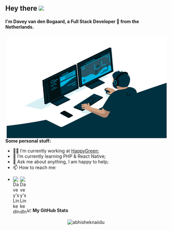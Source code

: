 ## Hey there <img src="https://media.giphy.com/media/hvRJCLFzcasrR4ia7z/giphy.gif" width="25px">
#### I'm Davey van den Bogaard, a Full Stack Developer :rocket: from the Netherlands.

<img align="right" alt="GIF" src="./code.gif" width="500" height="320" />
  
**Some personal stuff:**

- 🧑‍💻 I’m currently working at [HappyGreen](https://happy.green);
- 🌱 I’m currently learning PHP & React Native; 
- 💬 Ask me about anything, I am happy to help;
- 📫 How to reach me:
- <p>
    <a href="https://www.linkedin.com/in/daveyvandenbogaard/">
    <img align="left" alt="Davey's LinkedIn" width="22px" src="https://raw.githubusercontent.com/peterthehan/peterthehan/master/assets/linkedin.svg" />
    </a>
    <a href="https://www.twitter.com/doeby/">
    <img align="left" alt="Davey's LinkedIn" width="22px" src="https://raw.githubusercontent.com/peterthehan/peterthehan/master/assets/twitter.svg" />
    </a>
</p>

<br />
<br />
<br />

**📈 My GitHub Stats**

<p align="center"> <img src="https://github-readme-stats.vercel.app/api?username=daveyvdbogaard&show_icons=true&theme=tokyonight&count_private=true" alt="abhisheknaiidu" />
